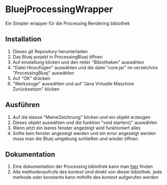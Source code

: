 # BluejProcessingWrapper
Ein Simpler wrapper für die Processing Rendering bibiothek 

## Installation
1. Dieses git Repository herunterladen 
1. Das Bluej projekt in ProcessingBluej öffnen
1. Auf einstellung klicken und den reiter "Bibiotheken" auswählen
1. "Datei Hinzufügen" auswählen und die datei "core.jar" im verzeichnis "ProcessingBluej" auswählen
1. Auf "OK" drücken
1. "Werkzeuge" auswählen und auf "Java Virtuelle Maschine Zurücksetzen" klicken

## Ausführen
1. Auf die klasse "MeineZeichnung" klicken und ein objekt erzeugen
1. Dieses objekt auswählen und die funktion "void starten()" auswählen
1. Wenn jetzt ein leeres fenster angezeigt wird funktioniert alles
1. Sollte kein fenster angezeigt werden und ein error angezeigt werden muss man die Bluej umgebung schließen und wieder öffnen

## Dokumentation
1. Eine dokumentation der Processing bibiothek kann man [hier](https://processing.org/de/reference) finden
1. Alle methodenaufrufe des *kontext* sind direkt von dieser bibiothek. jede methode oder konstante kann mithilfe des *kontext* aufgerufen werden 
